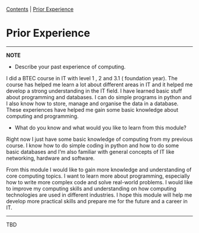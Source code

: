 [Contents](../personal_learning_record/personal_learning_record.md) | [Prior Experience](../personal_learning_record/priorExperience.md) 

# Prior Experience

---
**NOTE**

* Describe your past experience of computing.
  
I did a BTEC course in IT with level 1 , 2 and 3.1 ( foundation year). The course has helped me learn a lot about different areas in IT and it helped me develop a strong understanding in the IT field. I have learned basic stuff about programming and databases. I can do simple programs in python and I also know how to store, manage and organise the data in a database.  These experiences have helped me gain some basic knowledge about computing and programming. 

* What do you know and what would you like to learn from this module?
  
Right now I just have some basic knowledge of computing from my previous course. I know how to do simple coding in python and how to do some basic databases and I’m also familiar with general concepts of IT like networking, hardware and software.

From this module I would like to gain more knowledge and understanding of core computing topics. I want to learn more about programming, especially how to write more complex code and solve real-world problems. I would like to improve my computing skills and understanding on how computing technologies are used in different industries. I hope this module will help me develop more practical skills and prepare me for the future and a career in IT. 


---


TBD
